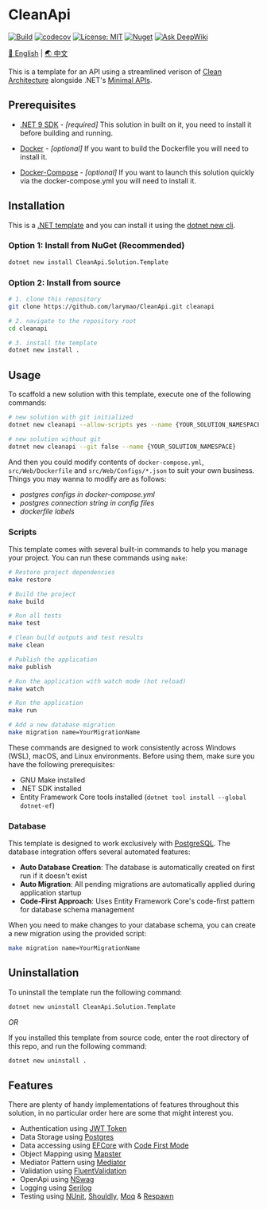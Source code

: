# CleanApi

[![Build](https://github.com/larymao/CleanApi/actions/workflows/build.yml/badge.svg)](https://github.com/larymao/CleanApi/actions/workflows/build.yml)
[![codecov](https://codecov.io/gh/larymao/CleanApi/graph/badge.svg?token=6EEWCTPJK3)](https://codecov.io/gh/larymao/CleanApi)
[![License: MIT](https://img.shields.io/badge/License-MIT-yellow.svg)](https://github.com/larymao/cleanapi/blob/master/LICENSE) 
[![Nuget](https://img.shields.io/nuget/v/CleanApi.Solution.Template?color=0b7cbd)](https://www.nuget.org/packages/CleanApi.Solution.Template)
[![Ask DeepWiki](https://deepwiki.com/badge.svg)](https://deepwiki.com/larymao/CleanApi)

[🌟 English](https://github.com/larymao/CleanApi/blob/main/README.md) | [🌏 中文](https://github.com/larymao/CleanApi/blob/main/README_CN.md)

This is a template for an API using a streamlined verison of [Clean Architecture](https://github.com/jasontaylordev/CleanArchitecture) alongside .NET's [Minimal APIs](https://docs.microsoft.com/en-us/aspnet/core/fundamentals/minimal-apis).

## Prerequisites

- [.NET 9 SDK](https://dotnet.microsoft.com/download/dotnet/9.0) - *[required]* 
This solution in built on it, you need to install it before building and running.

- [Docker](https://www.docker.com/products/docker-desktop) - *[optional]* 
If you want to build the Dockerfile you will need to install it.

- [Docker-Compose](https://docs.docker.com/compose/install) - *[optional]* 
If you want to launch this solution quickly via the docker-compose.yml you will need to install it.

## Installation

This is a [.NET template](https://www.nuget.org/packages/CleanApi.Solution.Template) and you can install it using the [dotnet new cli](https://docs.microsoft.com/en-us/dotnet/core/tools/dotnet-new). 

### Option 1: Install from NuGet (Recommended)

``` bash
dotnet new install CleanApi.Solution.Template
```

### Option 2: Install from source

```bash
# 1. clone this repository
git clone https://github.com/larymao/CleanApi.git cleanapi

# 2. navigate to the repository root
cd cleanapi

# 3. install the template
dotnet new install .
```

## Usage

To scaffold a new solution with this template, execute one of the following commands:

```bash
# new solution with git initialized
dotnet new cleanapi --allow-scripts yes --name {YOUR_SOLUTION_NAMESPACE}

# new solution without git
dotnet new cleanapi --git false --name {YOUR_SOLUTION_NAMESPACE}
```

And then you could modify contents of `docker-compose.yml`, `src/Web/Dockerfile` and `src/Web/Configs/*.json` to suit your own business. Things you may wanna to modify are as follows:

- *postgres configs in docker-compose.yml*
- *postgres connection string in config files*
- *dockerfile labels*

### Scripts

This template comes with several built-in commands to help you manage your project. You can run these commands using `make`:

```bash
# Restore project dependencies
make restore

# Build the project
make build

# Run all tests
make test

# Clean build outputs and test results
make clean

# Publish the application
make publish

# Run the application with watch mode (hot reload)
make watch

# Run the application
make run

# Add a new database migration
make migration name=YourMigrationName
```

These commands are designed to work consistently across Windows (WSL), macOS, and Linux environments. Before using them, make sure you have the following prerequisites:

- GNU Make installed
- .NET SDK installed
- Entity Framework Core tools installed (`dotnet tool install --global dotnet-ef`)


### Database

This template is designed to work exclusively with [PostgreSQL](https://www.postgresql.org). The database integration offers several automated features:

- **Auto Database Creation**: The database is automatically created on first run if it doesn't exist
- **Auto Migration**: All pending migrations are automatically applied during application startup
- **Code-First Approach**: Uses Entity Framework Core's code-first pattern for database schema management

When you need to make changes to your database schema, you can create a new migration using the provided script:

```bash
make migration name=YourMigrationName
```

## Uninstallation

To uninstall the template run the following command:

```bash
dotnet new uninstall CleanApi.Solution.Template
```

*OR*

If you installed this template from source code, enter the root directory of this repo, and run the following command:

```bash
dotnet new uninstall .
```

## Features

There are plenty of handy implementations of features throughout this solution, in no particular order here are some that might interest you.

- Authentication using [JWT Token](https://jwt.io/introduction)
- Data Storage using [Postgres](https://github.com/postgres/postgres)
- Data accessing using [EFCore](https://github.com/dotnet/efcore) with [Code First Mode](https://learn.microsoft.com/en-us/ef/core/managing-schemas/migrations)
- Object Mapping using [Mapster](https://github.com/MapsterMapper/Mapster)
- Mediator Pattern using [Mediator](https://github.com/martinothamar/Mediator)
- Validation using [FluentValidation](https://github.com/FluentValidation/FluentValidation)
- OpenApi using [NSwag](https://github.com/RicoSuter/NSwag)
- Logging using [Serilog](https://github.com/serilog/serilog)
- Testing using [NUnit](https://github.com/nunit/nunit), [Shouldly](https://github.com/shouldly/shouldly), [Moq](https://github.com/devlooped/moq) & [Respawn](https://github.com/jbogard/Respawn)

